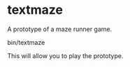 # textmaze

A prototype of a maze runner game.

bin/textmaze

This will allow you to play the prototype.
